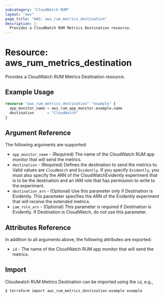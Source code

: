 ```yaml
---
subcategory: "CloudWatch RUM"
layout: "aws"
page_title: "AWS: aws_rum_metrics_destination"
description: |-
  Provides a CloudWatch RUM Metrics Destination resource.
---
```


# Resource: aws_rum_metrics_destination

Provides a CloudWatch RUM Metrics Destination resource.

## Example Usage

```terraform
resource "aws_rum_metrics_destination" "example" {
  app_monitor_name = aws_rum_app_monitor.example.name
  destination      = "CloudWatch"
}
```

## Argument Reference

The following arguments are supported:

* `app_monitor_name` - (Required) The name of the CloudWatch RUM app monitor that will send the metrics.
* `destination` - (Required)  Defines the destination to send the metrics to. Valid values are `CloudWatch` and `Evidently`. If you specify `Evidently`, you must also specify the ARN of the CloudWatchEvidently experiment that is to be the destination and an IAM role that has permission to write to the experiment.
* `destination_arn` - (Optional) Use this parameter only if Destination is Evidently. This parameter specifies the ARN of the Evidently experiment that will receive the extended metrics.
* `iam_role_arn` - (Optional) This parameter is required if Destination is Evidently. If Destination is CloudWatch, do not use this parameter.

## Attributes Reference

In addition to all arguments above, the following attributes are exported:

* `id` - The name of the CloudWatch RUM app monitor that will send the metrics.

## Import

Cloudwatch RUM Metrics Destination can be imported using the `id`, e.g.,

```
$ terraform import aws_rum_metrics_destination.example example
```

<!-- cache-key: cdktf-0.17.0-pre.15 input-5d07a8f6181b038a062e6ff3916b7b5122996a0db7b16ee716c2b1075b03755c -->